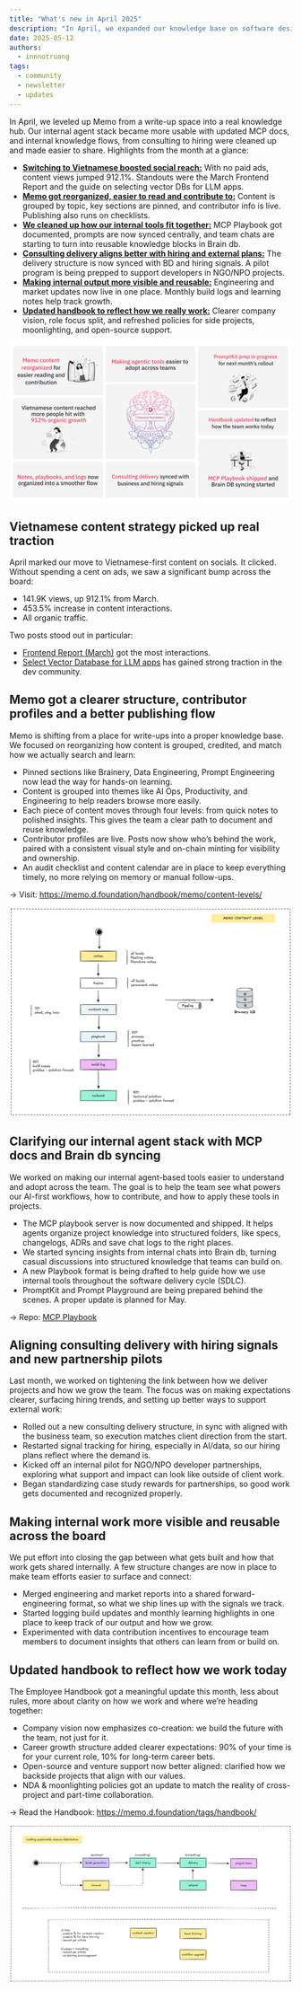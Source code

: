 ```yaml
---
title: "What's new in April 2025"
description: "In April, we expanded our knowledge base on software design, LLMs, and blockchain, while actively encouraging knowledge-sharing through increased ICY rewards. Our Vietnam Tech Scene report highlighted key industry players, and weekly OGIF talks fostered discussions on diverse tech topics like design patterns, data modalities, and blockchain architecture."
date: 2025-05-12
authors:
  - innnotruong
tags:
  - community
  - newsletter
  - updates
---
```


In April, we leveled up Memo from a write-up space into a real knowledge hub. Our internal agent stack became more usable with updated MCP docs, and internal knowledge flows, from consulting to hiring were cleaned up and made easier to share. Highlights from the month at a glance:

- [**Switching to Vietnamese boosted social reach:**](#vietnamese-content-strategy-picked-up-real-traction) With no paid ads, content views jumped 912.1%. Standouts were the March Frontend Report and the guide on selecting vector DBs for LLM apps.
- [**Memo got reorganized, easier to read and contribute to:**](#memo-got-a-clearer-structure-contributor-profiles-and-a-better-publishing-flow) Content is grouped by topic, key sections are pinned, and contributor info is live. Publishing also runs on checklists.
- [**We cleaned up how our internal tools fit together:**](#clarifying-our-internal-agent-stack-with-mcp-docs-and-brain-db-syncing) MCP Playbook got documented, prompts are now synced centrally, and team chats are starting to turn into reusable knowledge blocks in Brain db.
- [**Consulting delivery aligns better with hiring and external plans:**](#aligning-consulting-delivery-with-hiring-signals-and-new-partnership-pilots) The delivery structure is now synced with BD and hiring signals. A pilot program is being prepped to support developers in NGO/NPO projects.
- [**Making internal output more visible and reusable:**](#making-internal-work-more-visible-and-reusable-across-the-board) Engineering and market updates now live in one place. Monthly build logs and learning notes help track growth.
- [**Updated handbook to reflect how we really work:**](#updated-handbook-to-reflect-how-we-work-today) Clearer company vision, role focus split, and refreshed policies for side projects, moonlighting, and open-source support.

![thumbnail](assets/2025-whats-new-april-thumbnail.png) 

## Vietnamese content strategy picked up real traction

April marked our move to Vietnamese-first content on socials. It clicked. Without spending a cent on ads, we saw a significant bump across the board:

- 141.9K views, up 912.1% from March.
- 453.5% increase in content interactions.
- All organic traffic.

Two posts stood out in particular:

- [Frontend Report (March)](https://www.facebook.com/share/p/1LjHQgtRiA/) got the most interactions.
- [Select Vector Database for LLM apps](https://www.facebook.com/share/p/1AcMs3Zffn/) has gained strong traction in the dev community.

## Memo got a clearer structure, contributor profiles and a better publishing flow

Memo is shifting from a place for write-ups into a proper knowledge base. We focused on reorganizing how content is grouped, credited, and match how we actually search and learn:

- Pinned sections like Brainery, Data Engineering, Prompt Engineering now lead the way for hands-on learning.
- Content is grouped into themes like AI Ops, Productivity, and Engineering to help readers browse more easily.
- Each piece of content moves through four levels: from quick notes to polished insights. This gives the team a clear path to document and reuse knowledge.
- Contributor profiles are live. Posts now show who’s behind the work, paired with a consistent visual style and on-chain minting for visibility and ownership.
- An audit checklist and content calendar are in place to keep everything timely, no more relying on memory or manual follow-ups.

→ Visit: https://memo.d.foundation/handbook/memo/content-levels/

![memo-content-level](assets/2025-whats-new-april-memo-content-level.png)

## Clarifying our internal agent stack with MCP docs and Brain db syncing

We worked on making our internal agent-based tools easier to understand and adopt across the team. The goal is to help the team see what powers our AI-first workflows, how to contribute, and how to apply these tools in projects.

- The MCP playbook server is now documented and shipped. It helps agents organize project knowledge into structured folders, like specs, changelogs, ADRs and save chat logs to the right places.
- We started syncing insights from internal chats into Brain db, turning casual discussions into structured knowledge that teams can build on.
- A new Playbook format is being drafted to help guide how we use internal tools throughout the software delivery cycle (SDLC).
- PromptKit and Prompt Playground are being prepared behind the scenes. A proper update is planned for May.

→ Repo: [MCP Playbook](https://github.com/dwarvesf/mcp-playbook)

## Aligning consulting delivery with hiring signals and new partnership pilots

Last month, we worked on tightening the link between how we deliver projects and how we grow the team. The focus was on making expectations clearer, surfacing hiring trends, and setting up better ways to support external work:

- Rolled out a new consulting delivery structure, in sync with aligned with the business team, so execution matches client direction from the start.
- Restarted signal tracking for hiring, especially in AI/data, so our hiring plans reflect where the demand is.
- Kicked off an internal pilot for NGO/NPO developer partnerships, exploring what support and impact can look like outside of client work.
- Began standardizing case study rewards for partnerships, so good work gets documented and recognized properly.

## Making internal work more visible and reusable across the board

We put effort into closing the gap between what gets built and how that work gets shared internally. A few structure changes are now in place to make team efforts easier to surface and connect:

- Merged engineering and market reports into a shared forward-engineering format, so what we ship lines up with the signals we track.
- Started logging build updates and monthly learning highlights in one place to keep track of our output and how we grow.
- Experimented with data contribution incentives to encourage team members to document insights that others can learn from or build on.

## Updated handbook to reflect how we work today

The Employee Handbook got a meaningful update this month, less about rules, more about clarity on how we work and where we’re heading together:

- Company vision now emphasizes co-creation: we build the future with the team, not just for it.
- Career growth structure added clearer expectations: 90% of your time is for your current role, 10% for long-term career bets.
- Open-source and venture support now better aligned: clarified how we backside projects that align with our values.
- NDA & moonlighting policies got an update to match the reality of cross-project and part-time collaboration.

→ Read the Handbook: https://memo.d.foundation/tags/handbook/

![how-we-spend-money](assets/2025-whats-new-april-how-we-spend-money.png)